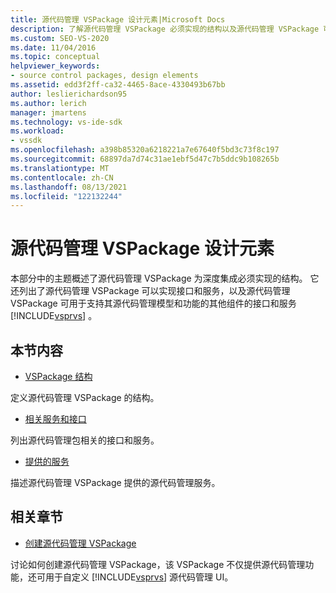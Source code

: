 ```yaml
---
title: 源代码管理 VSPackage 设计元素|Microsoft Docs
description: 了解源代码管理 VSPackage 必须实现的结构以及源代码管理 VSPackage 可以实现接口和服务。
ms.custom: SEO-VS-2020
ms.date: 11/04/2016
ms.topic: conceptual
helpviewer_keywords:
- source control packages, design elements
ms.assetid: edd3f2ff-ca32-4465-8ace-4330493b67bb
author: leslierichardson95
ms.author: lerich
manager: jmartens
ms.technology: vs-ide-sdk
ms.workload:
- vssdk
ms.openlocfilehash: a398b85320a6218221a7e67640f5bd3c73f8c197
ms.sourcegitcommit: 68897da7d74c31ae1ebf5d47c7b5ddc9b108265b
ms.translationtype: MT
ms.contentlocale: zh-CN
ms.lasthandoff: 08/13/2021
ms.locfileid: "122132244"
---
```

# <a name="source-control-vspackage-design-elements"></a>源代码管理 VSPackage 设计元素
本部分中的主题概述了源代码管理 VSPackage 为深度集成必须实现的结构。 它还列出了源代码管理 VSPackage 可以实现接口和服务，以及源代码管理 VSPackage 可用于支持其源代码管理模型和功能的其他组件的接口和服务 [!INCLUDE[vsprvs](../../code-quality/includes/vsprvs_md.md)] 。

## <a name="in-this-section"></a>本节内容
- [VSPackage 结构](../../extensibility/internals/vspackage-structure-source-control-vspackage.md)

 定义源代码管理 VSPackage 的结构。

- [相关服务和接口](../../extensibility/internals/related-services-and-interfaces-source-control-vspackage.md)

 列出源代码管理包相关的接口和服务。

- [提供的服务](../../extensibility/internals/services-provided-source-control-vspackage.md)

 描述源代码管理 VSPackage 提供的源代码管理服务。

## <a name="related-sections"></a>相关章节
- [创建源代码管理 VSPackage](../../extensibility/internals/creating-a-source-control-vspackage.md)

 讨论如何创建源代码管理 VSPackage，该 VSPackage 不仅提供源代码管理功能，还可用于自定义 [!INCLUDE[vsprvs](../../code-quality/includes/vsprvs_md.md)] 源代码管理 UI。
